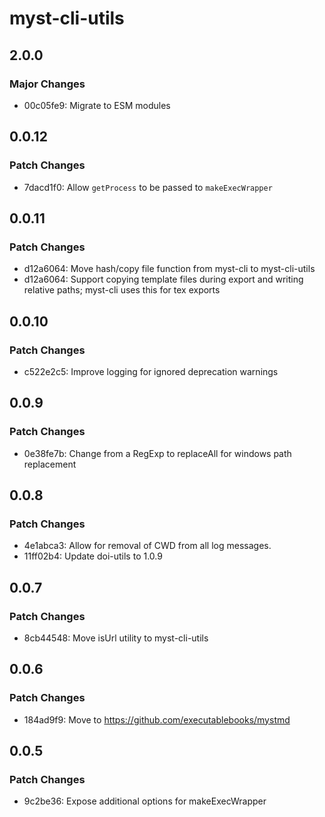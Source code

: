 # myst-cli-utils

## 2.0.0

### Major Changes

- 00c05fe9: Migrate to ESM modules

## 0.0.12

### Patch Changes

- 7dacd1f0: Allow `getProcess` to be passed to `makeExecWrapper`

## 0.0.11

### Patch Changes

- d12a6064: Move hash/copy file function from myst-cli to myst-cli-utils
- d12a6064: Support copying template files during export and writing relative paths; myst-cli uses this for tex exports

## 0.0.10

### Patch Changes

- c522e2c5: Improve logging for ignored deprecation warnings

## 0.0.9

### Patch Changes

- 0e38fe7b: Change from a RegExp to replaceAll for windows path replacement

## 0.0.8

### Patch Changes

- 4e1abca3: Allow for removal of CWD from all log messages.
- 11ff02b4: Update doi-utils to 1.0.9

## 0.0.7

### Patch Changes

- 8cb44548: Move isUrl utility to myst-cli-utils

## 0.0.6

### Patch Changes

- 184ad9f9: Move to https://github.com/executablebooks/mystmd

## 0.0.5

### Patch Changes

- 9c2be36: Expose additional options for makeExecWrapper

